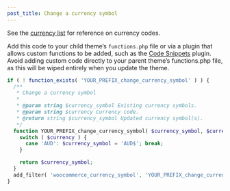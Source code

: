 ```yaml
---
post_title: Change a currency symbol
---
```


See the [currency list](https://woocommerce.github.io/code-reference/files/woocommerce-includes-wc-core-functions.html#source-view.475) for reference on currency codes.

Add this code to your child theme’s `functions.php` file or via a plugin that allows custom functions to be added, such as the [Code Snippets](https://wordpress.org/plugins/code-snippets/) plugin. Avoid adding custom code directly to your parent theme’s functions.php file, as this will be wiped entirely when you update the theme.

```php
if ( ! function_exists( 'YOUR_PREFIX_change_currency_symbol' ) ) {
  /**
   * Change a currency symbol
   *
   * @param string $currency_symbol Existing currency symbols.
   * @param string $currency Currency code.
   * @return string $currency_symbol Updated currency symbol(s).
   */
  function YOUR_PREFIX_change_currency_symbol( $currency_symbol, $currency ) {
    switch ( $currency ) {
      case 'AUD': $currency_symbol = 'AUD$'; break;
    }

    return $currency_symbol;
  }
  add_filter( 'woocommerce_currency_symbol', 'YOUR_PREFIX_change_currency_symbol', 10, 2 );
}
```
